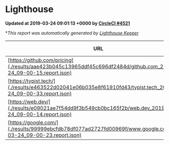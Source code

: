 
# Lighthouse

**Updated at 2019-03-24 09:01:13 +0000 by [CircleCI #4521](https://circleci.com/gh/ItinerisLtd/lighthouse-keeper-example/4521)**

**This report was automatically generated by [Lighthouse Keeper](https://github.com/itinerisltd/lighthouse-keeper)*

| URL | Performance | Accessibility | Best Practices | SEO | PWA | Updated At |
| --- | --- | --- | --- | --- | --- | --- |
| [https://github.com/pricing](./results/aae423b045c13965ddf45c696df2484d/github.com_2019-03-24_09-00-15.report.json) | 0.87 | 0.89 | 0.93 | 0.9 | 0.58 | 2019-03-24T09:00:15.873Z |
| [https://typist.tech/](./results/e463522d02041e06b035e8f61910fd43/typist.tech_2019-03-24_09-00-33.report.json) | 1 |  |  |  |  | 2019-03-24T09:00:33.033Z |
| [https://web.dev/](./results/e09021ae7f54dd9f3b549cb0bc165f2b/web.dev_2019-03-24_09-00-14.report.json) | 0.93 | 0.93 | 0.93 | 0.96 | 1 | 2019-03-24T09:00:14.238Z |
| [https://google.com/](./results/99999ebcfdb78df077ad2727fd00969f/www.google.com_2019-03-24_09-00-23.report.json) | 0.95 | 0.71 | 0.93 | 0.82 | 0.58 | 2019-03-24T09:00:23.981Z |
